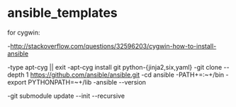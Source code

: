 # ansible_templates









for cygwin: 

-http://stackoverflow.com/questions/32596203/cygwin-how-to-install-ansible

-type apt-cyg || exit
-apt-cyg install git python-{jinja2,six,yaml}
-git clone --depth 1 https://github.com/ansible/ansible.git
-cd ansible
-PATH+=:~+/bin
-export PYTHONPATH=~+/lib
-ansible --version

-git submodule update --init --recursive
